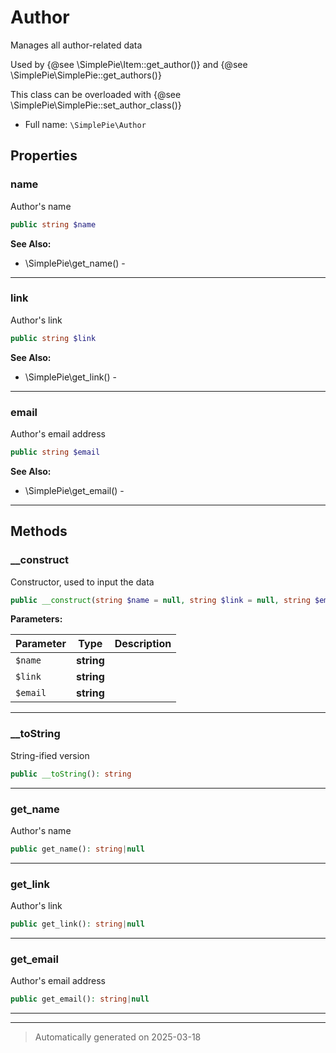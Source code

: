 
# Author

Manages all author-related data

Used by {@see \SimplePie\Item::get_author()} and {@see \SimplePie\SimplePie::get_authors()}

This class can be overloaded with {@see \SimplePie\SimplePie::set_author_class()}

* Full name: `\SimplePie\Author`



## Properties


### name

Author's name

```php
public string $name
```





**See Also:**

* \SimplePie\get_name() - 

***

### link

Author's link

```php
public string $link
```





**See Also:**

* \SimplePie\get_link() - 

***

### email

Author's email address

```php
public string $email
```





**See Also:**

* \SimplePie\get_email() - 

***

## Methods


### __construct

Constructor, used to input the data

```php
public __construct(string $name = null, string $link = null, string $email = null): mixed
```








**Parameters:**

| Parameter | Type | Description |
|-----------|------|-------------|
| `$name` | **string** |  |
| `$link` | **string** |  |
| `$email` | **string** |  |





***

### __toString

String-ified version

```php
public __toString(): string
```












***

### get_name

Author's name

```php
public get_name(): string|null
```












***

### get_link

Author's link

```php
public get_link(): string|null
```












***

### get_email

Author's email address

```php
public get_email(): string|null
```












***


***
> Automatically generated on 2025-03-18
